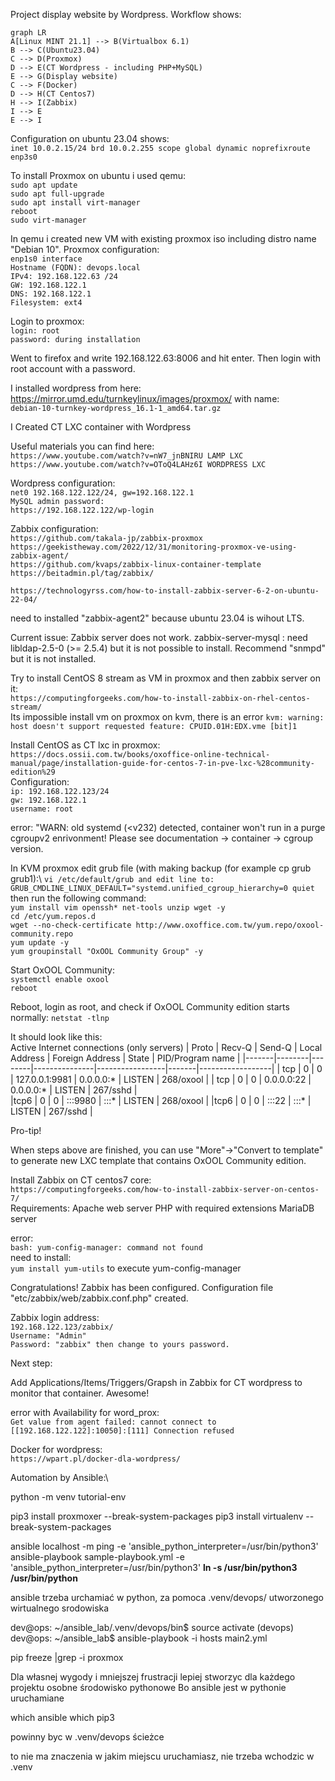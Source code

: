 Project display website by Wordpress. Workflow shows:

```mermaid
graph LR
A[Linux MINT 21.1] --> B(Virtualbox 6.1)
B --> C(Ubuntu23.04)
C --> D(Proxmox)
D --> E(CT Wordpress - including PHP+MySQL)
E --> G(Display website)
C --> F(Docker)
D --> H(CT Centos7)
H --> I(Zabbix)
I --> E
E --> I
```
Configuration on ubuntu 23.04 shows:\
`inet 10.0.2.15/24 brd 10.0.2.255 scope global dynamic noprefixroute enp3s0`

To install Proxmox on ubuntu i used qemu:\
`sudo apt update`\
`sudo apt full-upgrade`\
`sudo apt install virt-manager`\
`reboot`\
`sudo virt-manager`

In qemu i created new VM with existing proxmox iso including distro name "Debian 10".
Proxmox configuration:\
`enp1s0 interface`\
`Hostname (FQDN): devops.local`\
`IPv4: 192.168.122.63 /24`\
`GW: 192.168.122.1`\
`DNS: 192.168.122.1`\
`Filesystem: ext4`

Login to proxmox:\
`login: root`\
`password: during installation`

Went to firefox and write 192.168.122.63:8006 and hit enter. Then login with root account with a password.

I installed wordpress from here: https://mirror.umd.edu/turnkeylinux/images/proxmox/ with name:\
`debian-10-turnkey-wordpress_16.1-1_amd64.tar.gz`

I Created CT LXC container with Wordpress

Useful materials you can find here:\
`https://www.youtube.com/watch?v=nW7_jnBNIRU LAMP LXC`\
`https://www.youtube.com/watch?v=OToQ4LAHz6I WORDPRESS LXC`

Wordpress configuration:\
`net0 192.168.122.122/24, gw=192.168.122.1`\
`MySQL admin password: `\
`https://192.168.122.122/wp-login`

Zabbix configuration:\
`https://github.com/takala-jp/zabbix-proxmox`\
`https://geekistheway.com/2022/12/31/monitoring-proxmox-ve-using-zabbix-agent/`\
`https://github.com/kvaps/zabbix-linux-container-template`\
`https://beitadmin.pl/tag/zabbix/`

`https://technologyrss.com/how-to-install-zabbix-server-6-2-on-ubuntu-22-04/`

need to installed "zabbix-agent2" because ubuntu 23.04 is wihout LTS.

Current issue: Zabbix server does not work. zabbix-server-mysql : need libldap-2.5-0 (>= 2.5.4) but it is not possible to install. Recommend "snmpd" but it is not installed.

Try to install CentOS 8 stream as VM in proxmox and then zabbix server on it:\
`https://computingforgeeks.com/how-to-install-zabbix-on-rhel-centos-stream/`\
Its impossible install vm on proxmox on kvm, there is an error `kvm: warning: host doesn't support requested feature: CPUID.01H:EDX.vme [bit]1`

Install CentOS as CT lxc in proxmox:\
`https://docs.ossii.com.tw/books/oxoffice-online-technical-manual/page/installation-guide-for-centos-7-in-pve-lxc-%28community-edition%29`\
Configuration:\
`ip: 192.168.122.123/24`\
`gw: 192.168.122.1`\
`username: root`

error: "WARN: old systemd (<v232) detected, container won't run in a purge cgroupv2 enrivonment! Please see documentation -> container -> cgroup version.

In KVM proxmox edit grub file (with making backup (for example cp grub grub1):\ 
`vi /etc/default/grub and edit line to: GRUB_CMDLINE_LINUX_DEFAULT="systemd.unified_cgroup_hierarchy=0 quiet `\
then run the following command:\
`yum install vim openssh* net-tools unzip wget -y`\
`cd /etc/yum.repos.d`\
`wget --no-check-certificate http://www.oxoffice.com.tw/yum.repo/oxool-community.repo`\
`yum update -y`\
`yum groupinstall "OxOOL Community Group" -y`

Start OxOOL Community:\
`systemctl enable oxool`\
`reboot`

Reboot, login as root, and check if OxOOL Community edition starts normally:
`netstat -tlnp`

It should look like this:\
Active Internet connections (only servers)
| Proto | Recv-Q | Send-Q | Local Address | Foreign Address | State | PID/Program name |
|-------|--------|--------|---------------|-----------------|-------|------------------|
| tcp | 0 | 0 | 127.0.0.1:9981 | 0.0.0.0:* | LISTEN | 268/oxool |
| tcp | 0 | 0 | 0.0.0.0:22 | 0.0.0.0:* | LISTEN | 267/sshd |  
|tcp6 | 0 | 0 | :::9980 | :::* | LISTEN | 268/oxool |
|tcp6 | 0 | 0 | :::22 | :::* | LISTEN | 267/sshd |

Pro-tip!

When steps above are finished, you can use "More"→"Convert to template" to generate new LXC template that contains OxOOL Community edition.

Install Zabbix on CT centos7 core:\
`https://computingforgeeks.com/how-to-install-zabbix-server-on-centos-7/`\
Requirements:
Apache web server
PHP with required extensions
MariaDB server

error:\
`bash: yum-config-manager: command not found`\
need to install:\
`yum install yum-utils`
to execute yum-config-manager

Congratulations! Zabbix has been configured.
Configuration file "etc/zabbix/web/zabbix.conf.php" created.

Zabbix login address:\
`192.168.122.123/zabbix/`\
`Username: "Admin"`\
`Password: "zabbix" then change to yours password.`

Next step:

Add Applications/Items/Triggers/Grapsh in Zabbix for CT wordpress to monitor that container. Awesome!

error with Availability for word_prox:\
`Get value from agent failed: cannot connect to [[192.168.122.122]:10050]:[111] Connection refused`


Docker for wordpress:\
`https://wpart.pl/docker-dla-wordpress/`


Automation by Ansible:\

python -m venv tutorial-env

pip3 install proxmoxer --break-system-packages
pip3 install virtualenv --break-system-packages

ansible localhost -m ping -e 'ansible_python_interpreter=/usr/bin/python3'
ansible-playbook sample-playbook.yml -e 'ansible_python_interpreter=/usr/bin/python3'
**ln -s /usr/bin/python3 /usr/bin/python**

ansible trzeba urchamiać w python, za pomoca .venv/devops/ utworzonego wirtualnego srodowiska

dev@ops: ~/ansible_lab/.venv/devops/bin$ source activate
(devops) dev@ops: ~/ansible_lab$ ansible-playbook -i hosts main2.yml

pip freeze |grep -i proxmox

Dla własnej wygody i mniejszej frustracji lepiej stworzyc dla każdego projektu osobne środowisko pythonowe
Bo ansible jest w pythonie uruchamiane

which ansible
which pip3 

powinny byc w .venv/devops ścieżce

to nie ma znaczenia w jakim miejscu uruchamiasz, nie trzeba wchodzic w .venv


